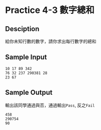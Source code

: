 # Practice 4-3 數字總和

## Desciption

給你未知行數的數字，請你求出每行數字的總和

## Sample Input

```
10 17 89 342
76 32 237 290381 28
23 67
```

## Sample Output

輸出該同學通過與否，通過輸出`Pass`, 反之`Fail`

```
458
290754
90
```